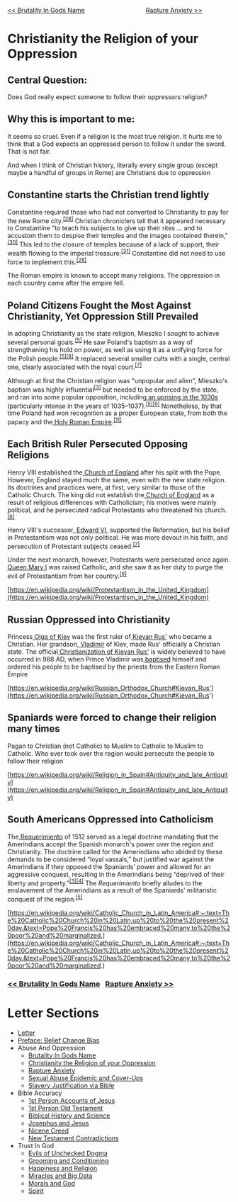 [<< Brutality In Gods Name](https://letter-to-christian-scholars.github.io/Letter-to-Christian-Scholars/Brutality-In-Gods-Name.html)
&nbsp;&nbsp;&nbsp;&nbsp;&nbsp;&nbsp;&nbsp;&nbsp;&nbsp;&nbsp;&nbsp;&nbsp;&nbsp;&nbsp;&nbsp;&nbsp;&nbsp;&nbsp;&nbsp;&nbsp;&nbsp;&nbsp;&nbsp;&nbsp;&nbsp;&nbsp;&nbsp;&nbsp;&nbsp;&nbsp;&nbsp;&nbsp;&nbsp; 
[Rapture Anxiety >>](https://letter-to-christian-scholars.github.io/Letter-to-Christian-Scholars/Rapture-Anxiety.html)


# **Christianity the Religion of your Oppression**
## **Central Question:**

Does God really expect someone to follow their oppressors religion?


## **Why this is important to me:**

It seems so cruel. Even if a religion is the most true religion. It hurts me to think that a God expects an oppressed person to follow it under the sword. That is not fair.

And when I think of Christian history, literally every single group (except maybe a handful of groups in Rome) are Christians due to oppression


## **Constantine starts the Christian trend lightly**

Constantine required those who had not converted to Christianity to pay for the new Rome city.<sup><a href="https://en.wikipedia.org/wiki/Constantine_the_Great_and_Christianity#cite_note-MacMullan49-28">[28]</a></sup> Christian chroniclers tell that it appeared necessary to Constantine "to teach his subjects to give up their rites ... and to accustom them to despise their temples and the images contained therein,"<sup><a href="https://en.wikipedia.org/wiki/Constantine_the_Great_and_Christianity#cite_note-30">[30]</a></sup> This led to the closure of temples because of a lack of support, their wealth flowing to the imperial treasure;<sup><a href="https://en.wikipedia.org/wiki/Constantine_the_Great_and_Christianity#cite_note-MacMullan50-31">[31]</a></sup> Constantine did not need to use force to implement this.<sup><a href="https://en.wikipedia.org/wiki/Constantine_the_Great_and_Christianity#cite_note-MacMullan49-28">[28]</a></sup>

The Roman empire is known to accept many religions. The oppression in each country came after the empire fell.


## **Poland Citizens Fought the Most Against Christianity, Yet Oppression Still Prevailed**

In adopting Christianity as the state religion, Mieszko I sought to achieve several personal goals.<sup><a href="https://en.wikipedia.org/wiki/Christianization_of_Poland#cite_note-bardach53-54-5">[5]</a></sup> He saw Poland's baptism as a way of strengthening his hold on power, as well as using it as a unifying force for the Polish people.<sup><a href="https://en.wikipedia.org/wiki/Christianization_of_Poland#cite_note-bardach53-54-5">[5][8]</a></sup> It replaced several smaller cults with a single, central one, clearly associated with the royal court.<sup><a href="https://en.wikipedia.org/wiki/Christianization_of_Poland#cite_note-K%C5%82oczowski2000-7">[7]</a></sup>

Although at first the Christian religion was "unpopular and alien", Mieszko's baptism was highly influential<sup><a href="https://en.wikipedia.org/wiki/Christianization_of_Poland#cite_note-LukowskiZawadzki2006-3">[3]</a></sup> but needed to be enforced by the state, and ran into some popular opposition, including[ an uprising in the 1030s](https://en.wikipedia.org/wiki/Pagan_reaction_in_Poland) (particularly intense in the years of 1035–1037).<sup><a href="https://en.wikipedia.org/wiki/Christianization_of_Poland#cite_note-bardach53-54-5">[5][9]</a></sup> Nonetheless, by that time Poland had won recognition as a proper European state, from both the papacy and the[ Holy Roman Empire](https://en.wikipedia.org/wiki/Holy_Roman_Empire).<sup><a href="https://en.wikipedia.org/wiki/Christianization_of_Poland#cite_note-Prazmowska2011-11">[11]</a></sup>


## **Each British Ruler Persecuted Opposing Religions**

Henry VIII established the[ Church of England](https://en.wikipedia.org/wiki/Church_of_England) after his split with the Pope. However, England stayed much the same, even with the new state religion. Its doctrines and practices were, at first, very similar to those of the Catholic Church. The king did not establish the[ Church of England](https://en.wikipedia.org/wiki/Church_of_England) as a result of religious differences with Catholicism; his motives were mainly political, and he persecuted radical Protestants who threatened his church.<sup><a href="https://en.wikipedia.org/wiki/Protestantism_in_the_United_Kingdom#cite_note-Ferm-6">[6]</a></sup>

Henry VIII's successor,[ Edward VI](https://en.wikipedia.org/wiki/Edward_VI), supported the Reformation, but his belief in Protestantism was not only political. He was more devout in his faith, and persecution of Protestant subjects ceased.<sup><a href="https://en.wikipedia.org/wiki/Protestantism_in_the_United_Kingdom#cite_note-history-7">[7]</a></sup>

Under the next monarch, however, Protestants were persecuted once again.[ Queen Mary I](https://en.wikipedia.org/wiki/Mary_I_of_England) was raised Catholic, and she saw it as her duty to purge the evil of Protestantism from her country.<sup><a href="https://en.wikipedia.org/wiki/Protestantism_in_the_United_Kingdom#cite_note-Ferm-6">[6]</a></sup>

[https://en.wikipedia.org/wiki/Protestantism_in_the_United_Kingdom](https://en.wikipedia.org/wiki/Protestantism_in_the_United_Kingdom)


## **Russian Oppressed into Christianity**

Princess[ Olga of Kiev](https://en.wikipedia.org/wiki/Olga_of_Kiev) was the first ruler of[ Kievan Rus'](https://en.wikipedia.org/wiki/Kievan_Rus%27) who became a Christian. Her grandson,[ Vladimir](https://en.wikipedia.org/wiki/Vladimir_the_Great) of Kiev, made Rus' officially a Christian state. The official[ Christianization of Kievan Rus'](https://en.wikipedia.org/wiki/Christianization_of_Kievan_Rus%27) is widely believed to have occurred in 988 AD, when Prince Vladimir was[ baptised](https://en.wikipedia.org/wiki/Baptism) himself and ordered his people to be baptised by the priests from the Eastern Roman Empire

[https://en.wikipedia.org/wiki/Russian_Orthodox_Church#Kievan_Rus'](https://en.wikipedia.org/wiki/Russian_Orthodox_Church#Kievan_Rus')


## **Spaniards were forced to change their religion many times**

Pagan to Christian (not Catholic) to Muslim to Catholic to Muslim to Catholic. Who ever took over the region would persecute the people to follow their religion

[https://en.wikipedia.org/wiki/Religion_in_Spain#Antiquity_and_late_Antiquity](https://en.wikipedia.org/wiki/Religion_in_Spain#Antiquity_and_late_Antiquity)


## **South Americans Oppressed into Catholicism**

The[ Requerimiento](https://en.wikipedia.org/wiki/Requerimiento) of 1512 served as a legal doctrine mandating that the Amerindians accept the Spanish monarch's power over the region and Christianity. The doctrine called for the Amerindians who abided by these demands to be considered “loyal vassals,” but justified war against the Amerindians if they opposed the Spaniards’ power and allowed for an aggressive conquest, resulting in the Amerindians being “deprived of their liberty and property.”<sup><a href="https://en.wikipedia.org/wiki/Catholic_Church_in_Latin_America#cite_note-3">[3][4]</a></sup> The _Requerimiento_ briefly alludes to the enslavement of the Amerindians as a result of the Spaniards' militaristic conquest of the region.<sup><a href="https://en.wikipedia.org/wiki/Catholic_Church_in_Latin_America#cite_note-5">[5]</a></sup>

[https://en.wikipedia.org/wiki/Catholic_Church_in_Latin_America#:~:text=The%20Catholic%20Church%20in%20Latin,up%20to%20the%20present%20day.&text=Pope%20Francis%20has%20embraced%20many,to%20the%20poor%20and%20marginalized.](https://en.wikipedia.org/wiki/Catholic_Church_in_Latin_America#:~:text=The%20Catholic%20Church%20in%20Latin,up%20to%20the%20present%20day.&text=Pope%20Francis%20has%20embraced%20many,to%20the%20poor%20and%20marginalized.)


### [<< Brutality In Gods Name](https://letter-to-christian-scholars.github.io/Letter-to-Christian-Scholars/Brutality-In-Gods-Name.html) &nbsp; [Rapture Anxiety >>](https://letter-to-christian-scholars.github.io/Letter-to-Christian-Scholars/Rapture-Anxiety.html)


# Letter Sections
- [Letter](https://letter-to-christian-scholars.github.io/Letter-to-Christian-Scholars/index.html)
- [Preface: Belief Change Bias](https://letter-to-christian-scholars.github.io/Letter-to-Christian-Scholars/preface.html)
- Abuse And Oppression
  * [Brutality In Gods Name](https://letter-to-christian-scholars.github.io/Letter-to-Christian-Scholars/Brutality-In-Gods-Name.html)
  * [Christianity the Religion of your Oppression](https://letter-to-christian-scholars.github.io/Letter-to-Christian-Scholars/Christianity-The-Religion-Of-Your-Oppression.html)
  * [Rapture Anxiety](https://letter-to-christian-scholars.github.io/Letter-to-Christian-Scholars/Rapture-Anxiety.html)
  * [Sexual Abuse Epidemic and Cover-Ups](https://letter-to-christian-scholars.github.io/Letter-to-Christian-Scholars/Sexual-Abuse-Epidemic-And-Cover-Ups.html)
  * [Slavery Justification via Bible](https://letter-to-christian-scholars.github.io/Letter-to-Christian-Scholars/Slavery-Justification-Via-Bible.html)
- Bible Accuracy
  * [1st Person Accounts of Jesus](https://letter-to-christian-scholars.github.io/Letter-to-Christian-Scholars/1st-Person-Accounts-Of-Jesus.html)
  * [1st Person Old Testament](https://letter-to-christian-scholars.github.io/Letter-to-Christian-Scholars/1st-Person-Old-Testament.html)
  * [Biblical History and Science](https://letter-to-christian-scholars.github.io/Letter-to-Christian-Scholars/Biblical-History-And-Science.html)
  * [Josephus and Jesus](https://letter-to-christian-scholars.github.io/Letter-to-Christian-Scholars/Josephus-And-Jesus.html)
  * [Nicene Creed](https://letter-to-christian-scholars.github.io/Letter-to-Christian-Scholars/Nicene-Creed.html)
  * [New Testament Contradictions](https://letter-to-christian-scholars.github.io/Letter-to-Christian-Scholars/New-Testament-Contradictions.html)
- Trust In God
  * [Evils of Unchecked Dogma](https://letter-to-christian-scholars.github.io/Letter-to-Christian-Scholars/Evils-Of-Unchecked-Dogma.html)
  * [Grooming and Conditioning](https://letter-to-christian-scholars.github.io/Letter-to-Christian-Scholars/Grooming-And-Conditioning-In-Christianity.html)
  * [Happiness and Religion](https://letter-to-christian-scholars.github.io/Letter-to-Christian-Scholars/Happiness-And-Religion.html)
  * [Miracles and Big Data](https://letter-to-christian-scholars.github.io/Letter-to-Christian-Scholars/Miracles-And-Big-Data.html)
  * [Morals and God](https://letter-to-christian-scholars.github.io/Letter-to-Christian-Scholars/Morals-And-God.html)
  * [Spirit](https://letter-to-christian-scholars.github.io/Letter-to-Christian-Scholars/Spirit.html)
